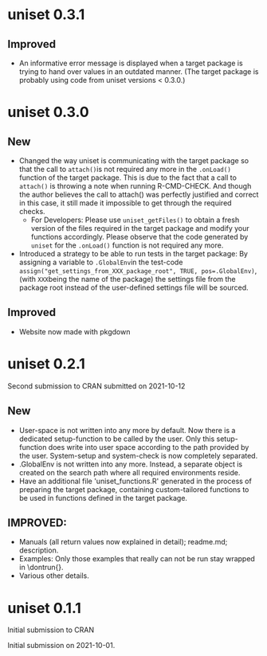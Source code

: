 # uniset 0.3.1

## Improved
* An informative error message is displayed when a target package is trying
to hand over values in an outdated manner. (The target package is probably
using code from uniset versions < 0.3.0.)




# uniset 0.3.0

## New
* Changed the way uniset is communicating with the target package so that the
call to `attach()`is not required any more in the `.onLoad()` function of the
target package. This is due to the fact that a call to `attach()` is throwing
a note when running R-CMD-CHECK. And though the author believes the call to 
attach() was perfectly justified and correct in this case, it still made it
impossible to get through the required checks.
	* For Developers: Please use `uniset_getFiles()` to obtain a fresh version
	of the files required in the target package and modify your functions
	accordingly. Please observe that the code generated by `uniset` for the 
	`.onLoad()` function is not required any more.
* Introduced a strategy to be able to run tests in the target package: By
assigning a variable to `.GlobalEnv`in the test-code
`assign("get_settings_from_XXX_package_root", TRUE, pos=.GlobalEnv)`,
(with `XXX`being the name of the package)
the settings file from the package root instead of the user-defined settings
file will be sourced.

## Improved
* Website now made with pkgdown





# uniset 0.2.1
Second submission to CRAN
submitted on 2021-10-12

## New
* User-space is not written into any more by default. Now there is a dedicated setup-function to be called by the user. Only this setup-function does write into user space according to the path provided by the user. System-setup and system-check is now completely separated.
* .GlobalEnv is not written into any more. Instead, a separate object is created on the search path where all required environments reside. 
* Have an additional file 'uniset_functions.R' generated in the process of preparing the target package, containing custom-tailored functions to be used in functions defined in the target package. 


## IMPROVED:
* Manuals (all return values now explained in detail); readme.md; description.
* Examples: Only those examples that really can not be run stay wrapped in  \dontrun{}.
* Various other details.



# uniset 0.1.1

Initial submission to CRAN

Initial submission on 2021-10-01.